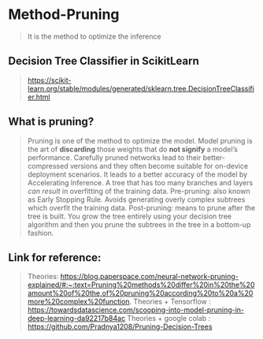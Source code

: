 # Method-Pruning
>It is the method to optimize the inference 

## Decision Tree Classifier in ScikitLearn
>https://scikit-learn.org/stable/modules/generated/sklearn.tree.DecisionTreeClassifier.html

## What is pruning?
> Pruning is one of the method to optimize the model. Model pruning is the art of **discarding** those weights that do **not signify** a model’s performance. Carefully pruned networks lead to their better-compressed versions and they often become suitable for on-device deployment scenarios. It leads to a better accuracy of the model by Accelerating Inference. A tree that has too many branches and layers *can result* in overfitting of the training data.
> Pre-pruning: also known as Early Stopping Rule. Avoids generating overly complex subtrees which overfit the training data.
> Post-pruning: means to prune after the tree is built. You grow the tree entirely using your decision tree algorithm and then you prune the subtrees in the tree in a bottom-up fashion.

## Link for reference:
> Theories: https://blog.paperspace.com/neural-network-pruning-explained/#:~:text=Pruning%20methods%20differ%20in%20the%20amount%20of%20the,of%20pruning%20according%20to%20a%20more%20complex%20function.
> Theories + Tensorflow : https://towardsdatascience.com/scooping-into-model-pruning-in-deep-learning-da92217b84ac
> Theories + google colab : https://github.com/Pradnya1208/Pruning-Decision-Trees
